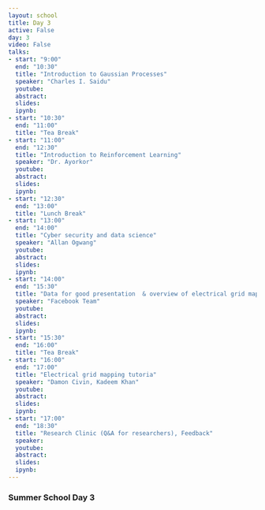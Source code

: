 ```yaml
---
layout: school
title: Day 3
active: False
day: 3
video: False
talks:
- start: "9:00"
  end: "10:30"
  title: "Introduction to Gaussian Processes"
  speaker: "Charles I. Saidu"
  youtube:
  abstract:
  slides:
  ipynb:
- start: "10:30"
  end: "11:00"
  title: "Tea Break"
- start: "11:00"
  end: "12:30"
  title: "Introduction to Reinforcement Learning"
  speaker: "Dr. Ayorkor"
  youtube:
  abstract:
  slides:
  ipynb:
- start: "12:30"
  end: "13:00"
  title: "Lunch Break"
- start: "13:00"
  end: "14:00"
  title: "Cyber security and data science"
  speaker: "Allan Ogwang"
  youtube:
  abstract:
  slides:
  ipynb:
- start: "14:00"
  end: "15:30"
  title: "Data for good presentation  & overview of electrical grid mapping"
  speaker: "Facebook Team"
  youtube:
  abstract:
  slides:
  ipynb:  
- start: "15:30"
  end: "16:00"
  title: "Tea Break"
- start: "16:00"
  end: "17:00"
  title: "Electrical grid mapping tutoria"
  speaker: "Damon Civin, Kadeem Khan"
  youtube:
  abstract:
  slides:
  ipynb:
- start: "17:00"
  end: "18:30"
  title: "Research Clinic (Q&A for researchers), Feedback"
  speaker: 
  youtube:
  abstract:
  slides:
  ipynb:
---
```


<h3> Summer School Day 3 </h3>

<p></p>
